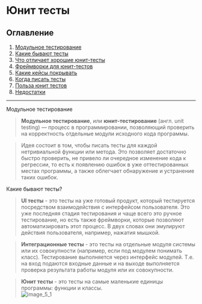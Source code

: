 # Юнит тесты
## Оглавление
1. [Модульное тестирование](#r1)
2. [Какие бывают тесты](#r2)
3. [Что отличает хорошие юнит-тесты](#r3)
4. [Фреймворки для юнит-тестов](#r4)
5. [Какие кейсы покрывать](#r5)
6. [Когда писать тесты](#r6)
7. [Польза юнит тестов](#r7)
8. [Недостатки](#r8)
__________________

<a name="r1">Модульное тестирование</a>  
>**Модульное тестирование**, или **юнит-тестирование** (англ. unit testing) — процесс в программировании, позволяющий проверить на корректность отдельные модули исходного кода программы.  

>Идея состоит в том, чтобы писать тесты для каждой нетривиальной функции или метода. Это позволяет достаточно быстро проверить, не привело ли очередное изменение кода к регрессии, то есть к появлению ошибок в уже оттестированных местах программы, а также облегчает обнаружение и устранение таких ошибок.

<a name="r2">Какие бывают тесты?</a>  
>**UI тесты** - это тесты на уже готовый продукт, который тестируется посредством взаимодействия с интерфейсом пользователя. Это уже последняя стадия тестирования и чаще всего это ручное тестирование, но есть также фреймворки, которые позволяют автоматизировать этот процесс. В двух словах они эмулируют действия пользователя, например, нажатия мышкой.

>**Интеграционные тесты** - это тесты на отдельные модуля системы или их совокупности (например, если под модулем понимать класс).  Тестирование выполняется через интерфейс модулей. Т.е. на вход подаются входные данные и на выходе выполняется проверка результата работы модуля или их совокупности.

>**Юнит тесты** - это тесты на самые маленькие единицы программы: функции и классы.  
![image_5_1](https://github.com/sotnikea/Apriorit/raw/main/part5/pic_5_1.png)  
